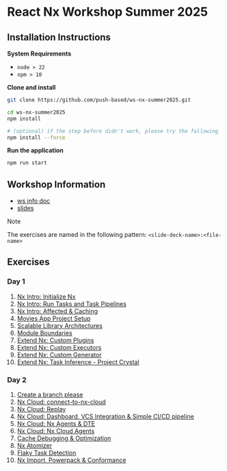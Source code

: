 # React Nx Workshop Summer 2025

## Installation Instructions

**System Requirements**

* `node > 22`
* `npm > 10`

**Clone and install**

```bash
git clone https://github.com/push-based/ws-nx-summer2025.git

cd ws-nx-summer2025
npm install

# (optional) if the step before didn't work, please try the following
npm install --force
```

**Run the application**

```bash
npm run start
```

## Workshop Information

* [ws info doc](https://docs.google.com/document/d/1UMRyd-Wqe17OYAniDvjnIGAFSrYmqjTgKVdcxlfrCTo/edit?usp=sharing)
* [slides](https://drive.google.com/drive/folders/1pxhhWGSvKQ8mbRCp4_UAciuaAXDnTcYC?usp=sharing)

> [!NOTE]
> The exercises are named in the following pattern:
> `<slide-deck-name>:<file-name>`

## Exercises

### Day 1

1. [Nx Intro: Initialize Nx](./exercises/01-initialize-nx.md)
2. [Nx Intro: Run Tasks and Task Pipelines](./exercises/02-task-pipelines.md)
3. [Nx Intro: Affected & Caching](./exercises/03-affected-and-caching.md)
4. [Movies App Project Setup](./exercises/04-project-setup.md)
5. [Scalable Library Architectures](./exercises/05-scalable-architecture-design.md)
6. [Module Boundaries](./exercises/06-enforce-module-boundaries.md)
7. [Extend Nx: Custom Plugins](./exercises/07-custom-plugin.md)
8. [Extend Nx: Custom Executors](./exercises/08-custom-executor.md)
9. [Extend Nx: Custom Generator](./exercises/09-custom-generator.md)
10. [Extend Nx: Task Inference - Project Crystal](./exercises/10-cristal-plugin.md)

### Day 2

1. [Create a branch please](./exercises/11-create-a-branch.md)
2. [Nx Cloud: connect-to-nx-cloud](./exercises/12-connect-to-nx-cloud.md)
3. [Nx Cloud: Replay](./exercises/13-distributed-caching.md)
4. [Nx Cloud: Dashboard, VCS Integration & Simple CI/CD pipeline](./exercises/14-simple-pipeline.md)
5. [Nx Cloud: Nx Agents & DTE](./exercises/15-nx-agents-and-dte.md)
6. [Nx Cloud: Nx Cloud Agents](./exercises/16-nx-cloud-agents.md)
7. [Cache Debugging & Optimization](./exercises/17-caching-deep-dive.md)
8. [Nx Atomizer](./exercises/18-atomizer.md)
9. [Flaky Task Detection](./exercises/19-flaky-tasks.md)
10. [Nx Import, Powerpack & Conformance](./exercises/20-bonus.md)


